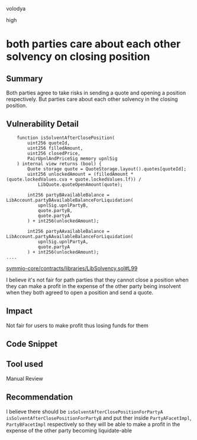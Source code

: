 volodya

high

# both parties care about each other solvency on closing position

## Summary
Both parties agree to take risks in sending a quote and opening a position respectively. But parties care about each other solvency in the closing position.
## Vulnerability Detail
```solidity
    function isSolventAfterClosePosition(
        uint256 quoteId,
        uint256 filledAmount,
        uint256 closedPrice,
        PairUpnlAndPriceSig memory upnlSig
    ) internal view returns (bool) {
        Quote storage quote = QuoteStorage.layout().quotes[quoteId];
        uint256 unlockedAmount = (filledAmount * (quote.lockedValues.cva + quote.lockedValues.lf)) /
            LibQuote.quoteOpenAmount(quote);

        int256 partyBAvailableBalance = LibAccount.partyBAvailableBalanceForLiquidation(
            upnlSig.upnlPartyB,
            quote.partyB,
            quote.partyA
        ) + int256(unlockedAmount);

        int256 partyAAvailableBalance = LibAccount.partyAAvailableBalanceForLiquidation(
            upnlSig.upnlPartyA,
            quote.partyA
        ) + int256(unlockedAmount);
....
```
[symmio-core/contracts/libraries/LibSolvency.sol#L99](https://github.com/sherlock-audit/2023-06-symmetrical/blob/main/symmio-core/contracts/libraries/LibSolvency.sol#L99)

I believe it's not fair for path parties that they cannot close a position when they can make a profit in the expense of the other party being insolvent when they both agreed to open a position and send a quote.
## Impact
Not fair for users to make profit thus losing funds for them
## Code Snippet

## Tool used

Manual Review

## Recommendation
I believe there should be `isSolventAfterClosePositionForPartyA` `isSolventAfterClosePositionForPartyB` and put ther inside `PartyAFacetImpl`, `PartyBFacetImpl` respectively so they will be able to make a profit in the expense of the other party becoming liquidate-able